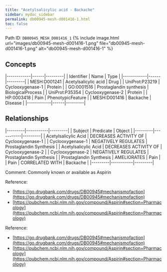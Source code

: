 ```yaml
---
title: "Acetylsalicylic acid - Backache"
sidebar: mydoc_sidebar
permalink: db00945-mesh-d001416-1.html
toc: false 
---
```



Path ID: `DB00945_MESH_D001416_1`
{% include image.html url="images/db00945-mesh-d001416-1.png" file="db00945-mesh-d001416-1.png" alt="db00945-mesh-d001416-1" %}

## Concepts

|------------|------|---------|
| Identifier | Name | Type    |
|------------|------|---------|
| MESH:D001241 | Acetylsalicylic acid | Drug |
| UniProt:P23219 | Cyclooxygenase-1 | Protein |
| GO:0001516 | Prostaglandin synthesis | BiologicalProcess |
| UniProt:P35354 | Cyclooxygenase-2 | Protein |
| HP:0003418 | Pain | PhenotypicFeature |
| MESH:D001416 | Backache | Disease |
|------------|------|---------|

## Relationships

|---------|-----------|---------|
| Subject | Predicate | Object  |
|---------|-----------|---------|
| Acetylsalicylic Acid | DECREASES ACTIVITY OF | Cyclooxygenase-1 |
| Cyclooxygenase-1 | NEGATIVELY REGULATES | Prostaglandin Synthesis |
| Acetylsalicylic Acid | DECREASES ACTIVITY OF | Cyclooxygenase-2 |
| Cyclooxygenase-2 | NEGATIVELY REGULATES | Prostaglandin Synthesis |
| Prostaglandin Synthesis | AMELIORATES | Pain |
| Pain | CORRELATED WITH | Backache |
|---------|-----------|---------|

Comment: Commonly known or available as Aspirin

Reference: 
  - [https://go.drugbank.com/drugs/DB00945#mechanismofaction](https://go.drugbank.com/drugs/DB00945#mechanismofaction)
  - [https://pubchem.ncbi.nlm.nih.gov/compound/Aspirin#section=Pharmacology](https://pubchem.ncbi.nlm.nih.gov/compound/Aspirin#section=Pharmacology)

Reference: 
  - [https://go.drugbank.com/drugs/DB00945#mechanismofaction](https://go.drugbank.com/drugs/DB00945#mechanismofaction)
  - [https://pubchem.ncbi.nlm.nih.gov/compound/Aspirin#section=Pharmacology](https://pubchem.ncbi.nlm.nih.gov/compound/Aspirin#section=Pharmacology)
